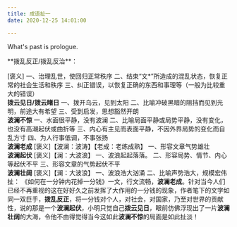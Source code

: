 ```yaml
---
title: 成语扯一
date: 2020-12-25 14:01:00

---
```

What's past is prologue.

<!--more-->**拨乱反正/拨乱反治**：
[褒义]
一、治理乱世，使回归正常秩序
二、结束“文*”所造成的混乱状态，恢复正常的社会生活和秩序
三、纠正错误，以恢复正确的东西和事理等（一般为比较重大的错误）
<br>
**拨云见日/拨云睹日**
一、拨开乌云，见到太阳
二、比喻冲破黑暗的阻挡而见到光明，前途大有希望
三、受到启发，思想豁然开朗
<br>
**波澜不惊**
一、水面很平静，没有波澜
二、比喻局面平静或局势平静，没有变化，也没有高潮起伏或曲折等
三、内心有主见而表面平静，不因外界局势的变化而自乱方寸
四、为人行事低调，不事张扬
<br>
**波澜老成**
[褒义]【波澜：波涛】【老成：老练成熟】
一、形容文章气势雄壮
<br>
**波澜起伏**
[褒义]【澜：大波浪】
一、波浪起起落落。
二、形容局势、情节、内心等起伏不平
三、形容文章的气势起伏不平
<br>
**波澜壮阔**
[褒义]【澜：大波浪】
一、波浪浩大汹涌
二、比喻声势浩大，规模宏伟
<br>
扯：
《如何在一分钟内花掉一分钱》一文，行文流畅，**波澜老成**。针对当今人们已经不再重视的这在好好久之前发挥了大作用的一分钱的现象，作者笔下的文字如同一双巨手，**拨乱反正**，将一分钱对个人，对社会，对国家，乃至对世界的贡献性，说的那是一个**波澜起伏**，小明只觉自己**拨云见日**，眼前仿佛浮现出了一片**波澜壮阔**的大海，令他不由得觉得当今这如此**波澜不惊**的局面是如此扯淡！